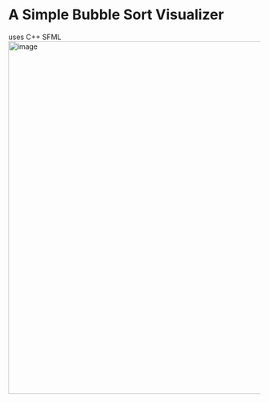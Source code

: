 # A Simple Bubble Sort Visualizer
uses C++ SFML
<img width="705" alt="image" src="https://github.com/user-attachments/assets/e7f38d53-440b-4395-8de6-9faf53eb8c2b" />
